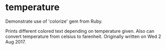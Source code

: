 # temperature
Demonstrate use of 'colorize' gem from Ruby.

Prints different colored text depending on temperature given.
Also can convert temperature from celsius to farenheit.
Originally written on Wed 2 Aug 2017.
